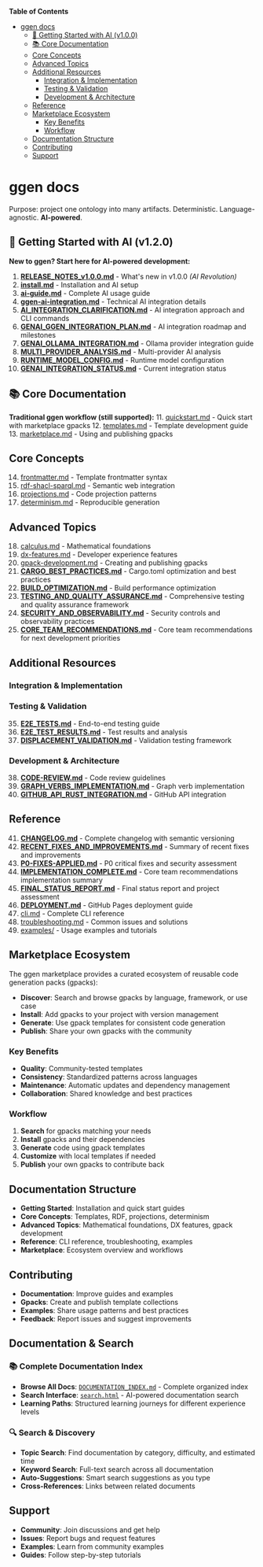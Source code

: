 <!-- START doctoc generated TOC please keep comment here to allow auto update -->
<!-- DON'T EDIT THIS SECTION, INSTEAD RE-RUN doctoc TO UPDATE -->
**Table of Contents**

- [ggen docs](#ggen-docs)
  - [🚀 Getting Started with AI (v1.0.0)](#-getting-started-with-ai-v100)
  - [📚 Core Documentation](#-core-documentation)
  - [Core Concepts](#core-concepts)
  - [Advanced Topics](#advanced-topics)
  - [Additional Resources](#additional-resources)
    - [Integration & Implementation](#integration--implementation)
    - [Testing & Validation](#testing--validation)
    - [Development & Architecture](#development--architecture)
  - [Reference](#reference)
  - [Marketplace Ecosystem](#marketplace-ecosystem)
    - [Key Benefits](#key-benefits)
    - [Workflow](#workflow)
  - [Documentation Structure](#documentation-structure)
  - [Contributing](#contributing)
  - [Support](#support)

<!-- END doctoc generated TOC please keep comment here to allow auto update -->

# ggen docs

Purpose: project one ontology into many artifacts. Deterministic. Language-agnostic. **AI-powered**.

## 🚀 Getting Started with AI (v1.2.0)

**New to ggen? Start here for AI-powered development:**

1. **[RELEASE_NOTES_v1.0.0.md](RELEASE_NOTES_v1.0.0.md)** - What's new in v1.0.0 *(AI Revolution)*
2. **[install.md](install.md)** - Installation and AI setup
3. **[ai-guide.md](ai-guide.md)** - Complete AI usage guide
4. **[ggen-ai-integration.md](ggen-ai-integration.md)** - Technical AI integration details
5. **[AI_INTEGRATION_CLARIFICATION.md](AI_INTEGRATION_CLARIFICATION.md)** - AI integration approach and CLI commands
6. **[GENAI_GGEN_INTEGRATION_PLAN.md](GENAI_GGEN_INTEGRATION_PLAN.md)** - AI integration roadmap and milestones
7. **[GENAI_OLLAMA_INTEGRATION.md](GENAI_OLLAMA_INTEGRATION.md)** - Ollama provider integration guide
8. **[MULTI_PROVIDER_ANALYSIS.md](MULTI_PROVIDER_ANALYSIS.md)** - Multi-provider AI analysis
9. **[RUNTIME_MODEL_CONFIG.md](RUNTIME_MODEL_CONFIG.md)** - Runtime model configuration
10. **[GENAI_INTEGRATION_STATUS.md](GENAI_INTEGRATION_STATUS.md)** - Current integration status

## 📚 Core Documentation

**Traditional ggen workflow (still supported):**
11. [quickstart.md](quickstart.md) - Quick start with marketplace gpacks
12. [templates.md](templates.md) - Template development guide
13. [marketplace.md](marketplace.md) - Using and publishing gpacks

## Core Concepts

14. [frontmatter.md](frontmatter.md) - Template frontmatter syntax
15. [rdf-shacl-sparql.md](rdf-shacl-sparql.md) - Semantic web integration
16. [projections.md](projections.md) - Code projection patterns
17. [determinism.md](determinism.md) - Reproducible generation

## Advanced Topics

18. [calculus.md](calculus.md) - Mathematical foundations
19. [dx-features.md](dx-features.md) - Developer experience features
20. [gpack-development.md](gpack-development.md) - Creating and publishing gpacks
21. **[CARGO_BEST_PRACTICES.md](CARGO_BEST_PRACTICES.md)** - Cargo.toml optimization and best practices
22. **[BUILD_OPTIMIZATION.md](BUILD_OPTIMIZATION.md)** - Build performance optimization
23. **[TESTING_AND_QUALITY_ASSURANCE.md](TESTING_AND_QUALITY_ASSURANCE.md)** - Comprehensive testing and quality assurance framework
24. **[SECURITY_AND_OBSERVABILITY.md](SECURITY_AND_OBSERVABILITY.md)** - Security controls and observability practices
25. **[CORE_TEAM_RECOMMENDATIONS.md](CORE_TEAM_RECOMMENDATIONS.md)** - Core team recommendations for next development priorities

## Additional Resources

### Integration & Implementation

### Testing & Validation
35. **[E2E_TESTS.md](E2E_TESTS.md)** - End-to-end testing guide
36. **[E2E_TEST_RESULTS.md](E2E_TEST_RESULTS.md)** - Test results and analysis
37. **[DISPLACEMENT_VALIDATION.md](DISPLACEMENT_VALIDATION.md)** - Validation testing framework

### Development & Architecture
38. **[CODE-REVIEW.md](CODE-REVIEW.md)** - Code review guidelines
39. **[GRAPH_VERBS_IMPLEMENTATION.md](GRAPH_VERBS_IMPLEMENTATION.md)** - Graph verb implementation
40. **[GITHUB_API_RUST_INTEGRATION.md](GITHUB_API_RUST_INTEGRATION.md)** - GitHub API integration

## Reference

41. **[CHANGELOG.md](CHANGELOG.md)** - Complete changelog with semantic versioning
42. **[RECENT_FIXES_AND_IMPROVEMENTS.md](RECENT_FIXES_AND_IMPROVEMENTS.md)** - Summary of recent fixes and improvements
43. **[P0-FIXES-APPLIED.md](P0-FIXES-APPLIED.md)** - P0 critical fixes and security assessment
44. **[IMPLEMENTATION_COMPLETE.md](IMPLEMENTATION_COMPLETE.md)** - Core team recommendations implementation summary
45. **[FINAL_STATUS_REPORT.md](FINAL_STATUS_REPORT.md)** - Final status report and project assessment
46. **[DEPLOYMENT.md](DEPLOYMENT.md)** - GitHub Pages deployment guide
47. [cli.md](cli.md) - Complete CLI reference
48. [troubleshooting.md](troubleshooting.md) - Common issues and solutions
49. [examples/](examples/) - Usage examples and tutorials

## Marketplace Ecosystem

The ggen marketplace provides a curated ecosystem of reusable code generation packs (gpacks):

- **Discover**: Search and browse gpacks by language, framework, or use case
- **Install**: Add gpacks to your project with version management
- **Generate**: Use gpack templates for consistent code generation
- **Publish**: Share your own gpacks with the community

### Key Benefits

- **Quality**: Community-tested templates
- **Consistency**: Standardized patterns across languages
- **Maintenance**: Automatic updates and dependency management
- **Collaboration**: Shared knowledge and best practices

### Workflow

1. **Search** for gpacks matching your needs
2. **Install** gpacks and their dependencies
3. **Generate** code using gpack templates
4. **Customize** with local templates if needed
5. **Publish** your own gpacks to contribute back

## Documentation Structure

- **Getting Started**: Installation and quick start guides
- **Core Concepts**: Templates, RDF, projections, determinism
- **Advanced Topics**: Mathematical foundations, DX features, gpack development
- **Reference**: CLI reference, troubleshooting, examples
- **Marketplace**: Ecosystem overview and workflows

## Contributing

- **Documentation**: Improve guides and examples
- **Gpacks**: Create and publish template collections
- **Examples**: Share usage patterns and best practices
- **Feedback**: Report issues and suggest improvements

## Documentation & Search

### 📚 **Complete Documentation Index**
- **Browse All Docs**: [`DOCUMENTATION_INDEX.md`](DOCUMENTATION_INDEX.md) - Complete organized index
- **Search Interface**: [`search.html`](search.html) - AI-powered documentation search
- **Learning Paths**: Structured learning journeys for different experience levels

### 🔍 **Search & Discovery**
- **Topic Search**: Find documentation by category, difficulty, and estimated time
- **Keyword Search**: Full-text search across all documentation
- **Auto-Suggestions**: Smart search suggestions as you type
- **Cross-References**: Links between related documents

## Support

- **Community**: Join discussions and get help
- **Issues**: Report bugs and request features
- **Examples**: Learn from community examples
- **Guides**: Follow step-by-step tutorials
